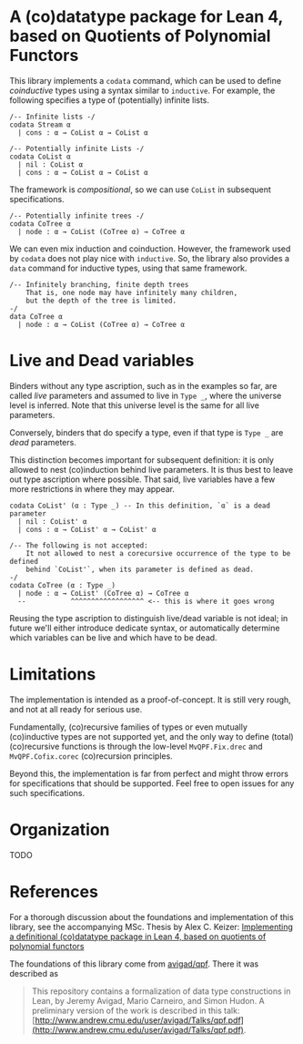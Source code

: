 
# A (co)datatype package for Lean 4, based on Quotients of Polynomial Functors

This library implements a `codata` command, which can be used to define *coinductive* types 
using a syntax similar to `inductive`. For example, the following specifies a type of (potentially)
infinite lists.

```lean4
/-- Infinite lists -/
codata Stream α 
  | cons : α → CoList α → CoList α
```
```lean4
/-- Potentially infinite Lists -/
codata CoList α
  | nil : CoList α
  | cons : α → CoList α → CoList α
```

The framework is *compositional*, so we can use `CoList` in subsequent specifications.

```lean4
/-- Potentially infinite trees -/
codata CoTree α 
  | node : α → CoList (CoTree α) → CoTree α 
```

We can even mix induction and coinduction. However, the framework used by `codata` does not play
nice with `inductive`. So, the library also provides a `data` command for inductive types, using
that same framework.

```lean4
/-- Infinitely branching, finite depth trees
    That is, one node may have infinitely many children, 
    but the depth of the tree is limited.
-/
data CoTree α 
  | node : α → CoList (CoTree α) → CoTree α 
```


# Live and Dead variables

Binders without any type ascription, such as in the examples so far, are called *live* parameters and assumed to live in `Type _`, where the universe level is inferred.
Note that this universe level is the same for all live parameters.

Conversely, binders that do specify a type, even if that type is `Type _` are *dead* parameters.

This distinction becomes important for subsequent definition: it is only allowed to nest (co)induction behind live parameters. It is thus best to leave out type ascription where possible. That said, live variables have a few more restrictions in where they may appear.

```lean4
codata CoList' (α : Type _) -- In this definition, `α` is a dead parameter
  | nil : CoList' α 
  | cons : α → CoList' α → CoList' α

/-- The following is not accepted: 
    It not allowed to nest a corecursive occurrence of the type to be defined 
    behind `CoList'`, when its parameter is defined as dead.
-/
codata CoTree (α : Type _)
  | node : α → CoList' (CoTree α) → CoTree α 
  --           ^^^^^^^^^^^^^^^^^^ <-- this is where it goes wrong
```

Reusing the type ascription to distinguish live/dead variable is not ideal; in future we'll either introduce dedicate syntax, or automatically determine which variables can be live and which have to be dead.



# Limitations

The implementation is intended as a proof-of-concept. It is still very rough, and not at all ready for serious use.

Fundamentally, (co)recursive families of types or even mutually (co)inductive types are not supported yet, and the only way to define (total) (co)recursive functions is through the low-level `MvQPF.Fix.drec` and `MvQPF.Cofix.corec` (co)recursion principles.

Beyond this, the implementation is far from perfect and might throw errors for specifications that should be supported. Feel free to open issues for any such specifications.



# Organization

TODO





# References

For a thorough discussion about the foundations and implementation of this library, see the accompanying MSc. Thesis by Alex C. Keizer: [Implementing a definitional (co)datatype package in Lean 4, based
on quotients of polynomial functors](https://eprints.illc.uva.nl/id/eprint/2239/1/MoL-2023-03.text.pdf)


The foundations of this library come from [avigad/qpf](https://github.com/avigad/qpf).
There it was described as
>  This repository contains a formalization of data type constructions in Lean, by Jeremy Avigad, Mario Carneiro, and Simon Hudon. A       preliminary version of the work is described in this talk: [http://www.andrew.cmu.edu/user/avigad/Talks/qpf.pdf](http://www.andrew.cmu.edu/user/avigad/Talks/qpf.pdf).

